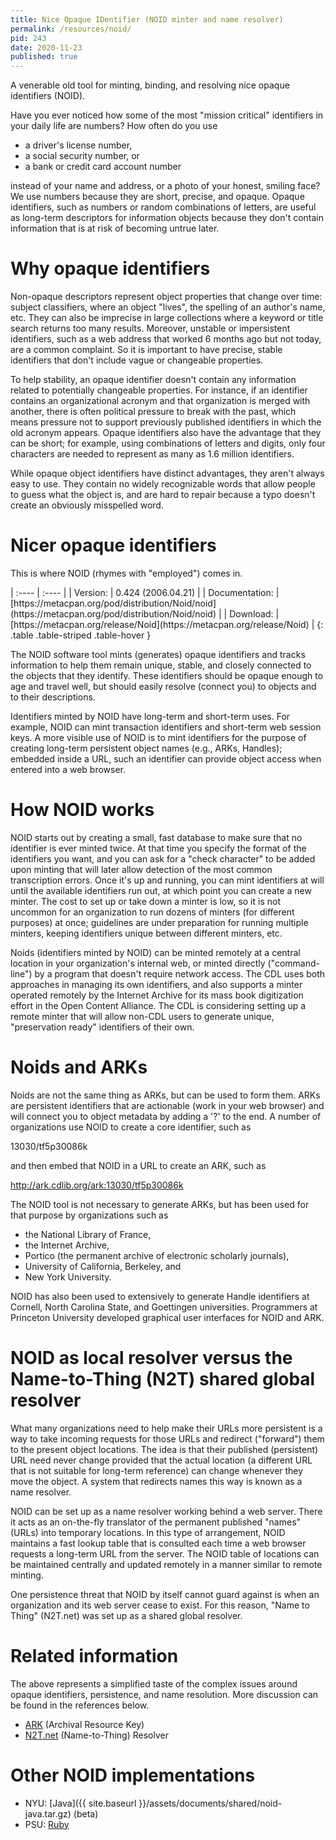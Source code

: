 ```yaml
---
title: Nice Opaque IDentifier (NOID minter and name resolver)
permalink: /resources/noid/
pid: 243
date: 2020-11-23
published: true
---
```


A venerable old tool for minting, binding, and resolving nice opaque
identifiers (NOID).

<!--more-->

Have you ever noticed how some of the most "mission critical" identifiers in your daily life are numbers? How often do you use

* a driver's license number,
* a social security number, or
* a bank or credit card account number

instead of your name and address, or a photo of your honest, smiling face? We use numbers because they are short, precise, and opaque. Opaque identifiers, such as numbers or random combinations of letters, are useful as long-term descriptors for information objects because they don't contain information that is at risk of becoming untrue later.

# Why opaque identifiers

Non-opaque descriptors represent object properties that change over time: subject classifiers, where an object "lives", the spelling of an author's name, etc. They can also be imprecise in large collections where a keyword or title search returns too many results. Moreover, unstable or impersistent identifiers, such as a web address that worked 6 months ago but not today, are a common complaint. So it is important to have precise, stable identifiers that don't include vague or changeable properties.

To help stability, an opaque identifier doesn't contain any information related to potentially changeable properties. For instance, if an identifier contains an organizational acronym and that organization is merged with another, there is often political pressure to break with the past, which means pressure not to support previously published identifiers in which the old acronym appears. Opaque identifiers also have the advantage that they can be short; for example, using combinations of letters and digits, only four characters are needed to represent as many as 1.6 million identifiers.

While opaque object identifiers have distinct advantages, they aren't always easy to use. They contain no widely recognizable words that allow people to guess what the object is, and are hard to repair because a typo doesn't create an obviously misspelled word.

# Nicer opaque identifiers

This is where NOID (rhymes with "employed") comes in.

<div class="table-responsive" markdown=1>
| :---- | :---- |
| Version: | 0.424 (2006.04.21) |
| Documentation: | [https://metacpan.org/pod/distribution/Noid/noid](https://metacpan.org/pod/distribution/Noid/noid) |
| Download: | [https://metacpan.org/release/Noid](https://metacpan.org/release/Noid) |
{: .table .table-striped .table-hover }
</div>

The NOID software tool mints (generates) opaque identifiers and tracks information to help them remain unique, stable, and closely connected to the objects that they identify. These identifiers should be opaque enough to age and travel well, but should easily resolve (connect you) to objects and to their descriptions.

Identifiers minted by NOID have long-term and short-term uses. For example, NOID can mint transaction identifiers and short-term web session keys. A more visible use of NOID is to mint identifiers for the purpose of creating long-term persistent object names (e.g., ARKs, Handles); embedded inside a URL, such an identifier can provide object access when entered into a web browser.

# How NOID works

NOID starts out by creating a small, fast database to make sure that no identifier is ever minted twice. At that time you specify the format of the identifiers you want, and you can ask for a "check character" to be added upon minting that will later allow detection of the most common transcription errors. Once it's up and running, you can mint identifiers at will until the available identifiers run out, at which point you can create a new minter. The cost to set up or take down a minter is low, so it is not uncommon for an organization to run dozens of minters (for different purposes) at once; guidelines are under preparation for running multiple minters, keeping identifiers unique between different minters, etc.

Noids (identifiers minted by NOID) can be minted remotely at a central location in your organization's internal web, or minted directly ("command-line") by a program that doesn't require network access. The CDL uses both approaches in managing its own identifiers, and also supports a minter operated remotely by the Internet Archive for its mass book digitization effort in the Open Content Alliance. The CDL is considering setting up a remote minter that will allow non-CDL users to generate unique, "preservation ready" identifiers of their own.

# Noids and ARKs

Noids are not the same thing as ARKs, but can be used to form them. ARKs are persistent identifiers that are actionable (work in your web browser) and will connect you to object metadata by adding a '?' to the end. A number of organizations use NOID to create a core identifier, such as

13030/tf5p30086k

and then embed that NOID in a URL to create an ARK, such as

http://ark.cdlib.org/ark:13030/tf5p30086k

The NOID tool is not necessary to generate ARKs, but has been used for that purpose by organizations such as

* the National Library of France,
* the Internet Archive,
* Portico (the permanent archive of electronic scholarly journals),
* University of California, Berkeley, and
* New York University.

NOID has also been used to extensively to generate Handle identifiers at Cornell, North Carolina State, and Goettingen universities. Programmers at Princeton University developed graphical user interfaces for NOID and ARK.

# NOID as local resolver versus the Name-to-Thing (N2T) shared global resolver

What many organizations need to help make their URLs more persistent is a way to take incoming requests for those URLs and redirect ("forward") them to the present object locations. The idea is that their published (persistent) URL need never change provided that the actual location (a different URL that is not suitable for long-term reference) can change whenever they move the object. A system that redirects names this way is known as a name resolver.

NOID can be set up as a name resolver working behind a web server. There it acts as an on-the-fly translator of the permanent published "names" (URLs) into temporary locations. In this type of arrangement, NOID maintains a fast lookup table that is consulted each time a web browser requests a long-term URL from the server. The NOID table of locations can be maintained centrally and updated remotely in a manner similar to remote minting.

One persistence threat that NOID by itself cannot guard against is when an organization and its web server cease to exist. For this reason, "Name to Thing" (N2T.net) was set up as a shared global resolver.

# Related information

The above represents a simplified taste of the complex issues around opaque identifiers, persistence, and name resolution. More discussion can be found in the references below.

* [ARK](https://arks.org) (Archival Resource Key)
* [N2T.net](https://n2t.net/) (Name-to-Thing) Resolver

# Other NOID implementations

* NYU: [Java]({{ site.baseurl }}/assets/documents/shared/noid-java.tar.gz) (beta)
* PSU: [Ruby](https://github.com/microservices/noid)

